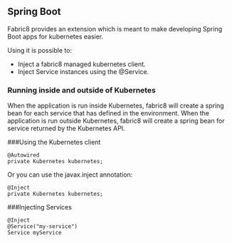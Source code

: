 ## Spring Boot

Fabric8 provides an extension which is meant to make developing Spring Boot apps for kubernetes easier.

Using it is possible to:

* Inject a fabric8 managed kubernetes client.
* Inject Service instances using the @Service.

### Running inside and outside of Kubernetes
When the application is run inside Kubernetes, fabric8 will create a spring bean for each service that has defined in the environment.
When the application is run outside Kubernetes, fabric8 will create a spring bean for service returned by the Kubernetes API.

###Using the Kubernetes client

    @Autowired
    private Kubernetes kubernetes;

Or you can use the javax.inject annotation:

    @Inject
    private Kubernetes kubernetes;
    
    
###Injecting Services    

    @Inject
    @Service("my-service")
    Service myService
